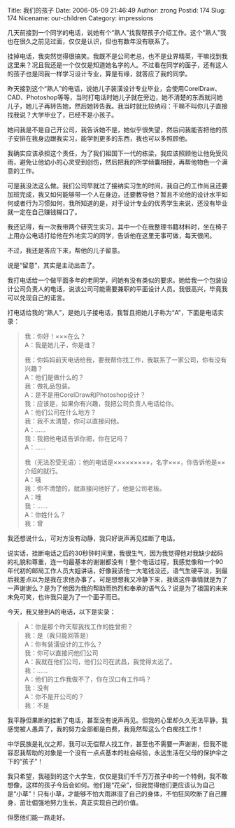 Title: 我们的孩子
Date: 2006-05-09 21:46:49
Author: zrong
Postid: 174
Slug: 174
Nicename: our-children
Category: impressions

几天前接到一个同学的电话，说她有个“熟人”找我帮孩子介绍工作。这个“熟人”我也在很久之前见过面，仅仅是认识，但也有数年没有联系了。

挂掉电话，我突然觉得很搞笑。我既不是公司老总，也不是业界精英，干嘛找到我这里来？况且我还是一个仅仅是知道她名字的人。不过看在同学的面子，还有这人的孩子也是同我一样学习设计专业，算是有缘，就答应了我的同学。

<!--more-->

昨天接到这个“熟人”的电话，说她儿子装潢设计专业毕业，会使用CorelDraw、CAD、Photoshop等等，当时打电话时她儿子就在旁边，她不清楚的东西就问她儿子，她儿子再转告她，然后她转告我。我当时就比较纳闷：干嘛不叫你儿子直接找我说？大学毕业了，已经不是小孩子。

她问我是不是自己开公司，我告诉她不是，她似乎很失望，然后问我能否把他的孩子安排在我身边跟我实习，能学到更多的东西，我也可以多照顾他。

我确实应该承担这个责任，为了我们祖国下一代的栋梁，我应该照顾他让他免受风雨，避免让他幼小的心灵受到创伤，然后把我的所学倾囊相授，再帮他物色一个满意的工作。

可是我没法这么做。我们公司早就过了接纳实习生的时间，我自己的工作尚且还要加班完成，我又如何能够带一个人在身边，还要教导他？暂且不论他的设计水平如何或者行为习惯如何，我所知道的是，对于设计专业的优秀学生来说，还没有毕业就一定在自己赚钱糊口了。

我还记得，有一次我带两个研究生实习，其中一个在我整理书籍材料时，坐在椅子上用办公电话打给他在外地实习的同学，告诉他在这里无事可做，每天很闲。

不过，我还是答应下来，帮他的儿子留意。

说是“留意”，其实是主动出击了。

我打电话给一个做平面多年的老同学，问她有没有类似的要求。她给我一个包装设计公司负责人的电话，说该公司可能需要兼职的平面设计人员。我很高兴，毕竟我可以兑现自己的诺言。

打电话给我的“熟人”，是她儿子接电话，我暂且把她儿子称为“A”，下面是电话实录：

> 我：你好！×××在么？  
>  A：我是她儿子，你是谁？  
>
> 我：你妈妈前天电话给我，要我帮你找工作，我联系了一家公司，你有没有兴趣？  
>  A：他们是做什么的？  
>  我：做礼品包装。  
>  A：是不是用CorelDraw和Photoshop设计？  
>  我：应该是，如果你有兴趣，我把公司负责人电话给你。  
>  A：他们公司在什么地方？  
>  我：我不太清楚，你可以直接问他。  
>  A：......  
>  我：我把他电话告诉你把，你在记吗？  
>  A：......  
>
> 我（无法忍受无语）：他的电话是×××××××××，名字×××，你告诉他是××介绍的就行。  
>  A：哦  
>  我：你不清楚的，就直接问他好了，他是公司老板。  
>  A：哦  
>  我：......  
>  A：你姓什么？  
>  我：曾

我还想说什么，可对方没有动静，我只好说声再见挂断了电话。

说实话，挂断电话之后的30秒钟时间里，我很生气，因为我觉得他对我缺少起码的礼貌和尊重，连一句最基本的谢谢都没有！整个电话过程，我感觉像和一个90年代初的邮局工作人员大姐讲话，好像我该他一大笔钱没还，语气生硬平淡，到最后我差点以为是我在求他办事了。可是想想我又冷静下来，我做这件事情就是为了一声谢谢么？是为了他因为我的帮助而热烈和奉承的语气么？说是为了祖国的未来未免可笑，也许我只是为了一个面子而已。

今天，我又接到A的电话，以下是实录：

> A：你是那个昨天帮我找工作的姓曾把？  
>  我：是（我只能回答是）  
>  A：你有装潢设计的工作么？  
>  我：你可以直接问他们公司  
>  A：我就在他们公司，他们公司在武昌，我觉得太远了。  
>  我：......  
>  A：他们的工作我做不了，你在汉口有工作吗？  
>  我：没有  
>  A：你不是开公司的？  
>  我：不是

我平静但果断的挂断了电话，甚至没有说声再见。但我的心里却久久无法平静，我感觉被人愚弄了，我的努力全部都是白费，我竟然帮这么个白痴找工作！

中华民族是礼仪之邦，我可以无偿帮人找工作，甚至也不需要一声谢谢，但我不能容忍我帮助的对象是一个没有一点点基本的社会经验，永远生活在父母的保护伞之下的“孩子”！

我只希望，我碰到的这个大学生，仅仅是我们千千万万孩子中的一个特例，我不敢想像，这样的孩子今后会如何。他们是“花朵”，但我觉得他们更应该认为自己是“小草”！只有小草，才能够不怕大雨淋湿了自己的身体，不怕狂风吹断了自己腰身，茁壮倔强地努力生长，真正实现自己的价值。

但愿他们能一路走好。

